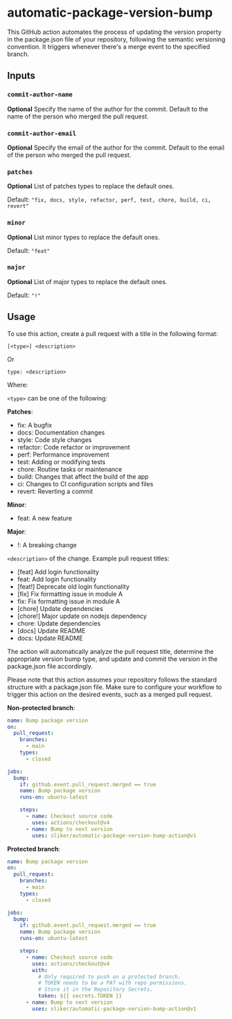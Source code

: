 # automatic-package-version-bump

This GitHub action automates the process of updating the version property in the
package.json file of your repository, following the semantic versioning
convention. It triggers whenever there's a merge event to the specified branch.

## Inputs

### `commit-author-name`

**Optional** Specify the name of the author for the commit. Default to the name
of the person who merged the pull request.

### `commit-author-email`

**Optional** Specify the email of the author for the commit. Default to the
email of the person who merged the pull request.

### `patches`

**Optional** List of patches types to replace the default ones.

Default: `"fix, docs, style, refactor, perf, test, chore, build, ci, revert"`

### `minor`

**Optional** List minor types to replace the default ones.

Default: `"feat"`

### `major`

**Optional** List of major types to replace the default ones.

Default: `"!"`

## Usage

To use this action, create a pull request with a title in the following format:

```text
[<type>] <description>
```

Or

```text
type: <description>
```

Where:

`<type>` can be one of the following:

**Patches**:

- fix: A bugfix
- docs: Documentation changes
- style: Code style changes
- refactor: Code refactor or improvement
- perf: Performance improvement
- test: Adding or modifying tests
- chore: Routine tasks or maintenance
- build: Changes that affect the build of the app
- ci: Changes to CI configuration scripts and files
- revert: Reverting a commit

**Minor**:

- feat: A new feature

**Major**:

- !: A breaking change

`<description>` of the change. Example pull request titles:

- [feat] Add login functionality
- feat: Add login functionality
- [feat!] Deprecate old login functionality
- [fix] Fix formatting issue in module A
- fix: Fix formatting issue in module A
- [chore] Update dependencies
- [chore!] Major update on nodejs dependency
- chore: Update dependencies
- [docs] Update README
- docs: Update README

The action will automatically analyze the pull request title, determine the
appropriate version bump type, and update and commit the version in the
package.json file accordingly.

Please note that this action assumes your repository follows the standard
structure with a package.json file. Make sure to configure your workflow to
trigger this action on the desired events, such as a merged pull request.

**Non-protected branch**:

```yaml
name: Bump package version
on:
  pull_request:
    branches:
      - main
    types:
      - closed

jobs:
  bump:
    if: github.event.pull_request.merged == true
    name: Bump package version
    runs-on: ubuntu-latest

    steps:
      - name: Checkout source code
        uses: actions/checkout@v4
      - name: Bump to next version
        uses: sliker/automatic-package-version-bump-action@v1
```

**Protected branch**:

```yaml
name: Bump package version
on:
  pull_request:
    branches:
      - main
    types:
      - closed

jobs:
  bump:
    if: github.event.pull_request.merged == true
    name: Bump package version
    runs-on: ubuntu-latest

    steps:
      - name: Checkout source code
        uses: actions/checkout@v4
        with:
          # Only required to push on a protected branch.
          # TOKEN needs to be a PAT with repo permissions.
          # Store it in the Repository Secrets.
          token: ${{ secrets.TOKEN }}
      - name: Bump to next version
        uses: sliker/automatic-package-version-bump-action@v1
```
